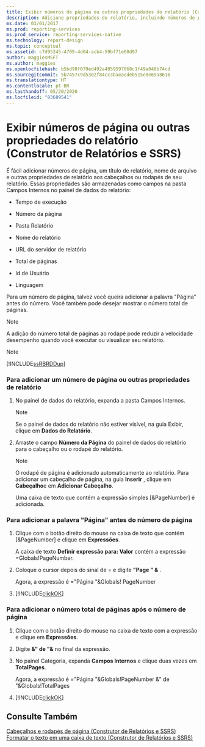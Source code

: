 ```yaml
---
title: Exibir números de página ou outras propriedades do relatório (Construtor de Relatórios) | Microsoft Docs
description: Adicione propriedades do relatório, incluindo números de página, nomes de arquivo e títulos, para exibição em cabeçalhos ou rodapés de página.
ms.date: 03/01/2017
ms.prod: reporting-services
ms.prod_service: reporting-services-native
ms.technology: report-design
ms.topic: conceptual
ms.assetid: c7d95245-4709-4d04-acb4-59bf71e60d97
author: maggiesMSFT
ms.author: maggies
ms.openlocfilehash: b5bd98f079ed492a4959597068c1f49a048b74cd
ms.sourcegitcommit: 5b7457c9d5302f84cc3baeaedeb515e8e69a8616
ms.translationtype: HT
ms.contentlocale: pt-BR
ms.lasthandoff: 05/20/2020
ms.locfileid: "83689541"
---
```

# <a name="display-page-numbers-or-other-report-properties-report-builder-and-ssrs"></a>Exibir números de página ou outras propriedades do relatório (Construtor de Relatórios e SSRS)
  É fácil adicionar números de página, um título de relatório, nome de arquivo e outras propriedades de relatório aos cabeçalhos ou rodapés de seu relatório. Essas propriedades são armazenadas como campos na pasta Campos Internos no painel de dados do relatório:  
  
-   Tempo de execução  
  
-   Número da página  
  
-   Pasta Relatório  
  
-   Nome do relatório  
  
-   URL do servidor de relatório  
  
-   Total de páginas  
  
-   Id de Usuário  
  
-   Linguagem  
  
 Para um número de página, talvez você queira adicionar a palavra "Página" antes do número. Você também pode desejar mostrar o número total de páginas.  
  
> [!NOTE]  
>  A adição do número total de páginas ao rodapé pode reduzir a velocidade desempenho quando você executar ou visualizar seu relatório.  
  
> [!NOTE]  
>  [!INCLUDE[ssRBRDDup](../../includes/ssrbrddup-md.md)]  
  
### <a name="to-add-a-page-number-or-other-report-properties"></a>Para adicionar um número de página ou outras propriedades de relatório  
  
1.  No painel de dados do relatório, expanda a pasta Campos Internos.  
  
    > [!NOTE]  
    >  Se o painel de dados do relatório não estiver visível, na guia Exibir, clique em **Dados do Relatório**.  
  
2.  Arraste o campo **Número da Página** do painel de dados do relatório para o cabeçalho ou o rodapé do relatório.  
  
    > [!NOTE]  
    >  O rodapé de página é adicionado automaticamente ao relatório. Para adicionar um cabeçalho de página, na guia **Inserir** , clique em **Cabeçalho**e em **Adicionar Cabeçalho**.  
    >   
    >  Uma caixa de texto que contém a expressão simples [&PageNumber] é adicionada.  
  
### <a name="to-add-the-word-page-before-the-page-number"></a>Para adicionar a palavra "Página" antes do número de página  
  
1.  Clique com o botão direito do mouse na caixa de texto que contém [&PageNumber] e clique em **Expressões**.  
  
     A caixa de texto **Definir expressão para: Valor** contém a expressão =Globals!PageNumber.  
  
2.  Coloque o cursor depois do sinal de = e digite **"Page " &** .  
  
     Agora, a expressão é ="Página "&Globals! PageNumber  
  
3.  [!INCLUDE[clickOK](../../includes/clickok-md.md)]  
  
### <a name="to-add-total-number-of-pages-after-the-page-number"></a>Para adicionar o número total de páginas após o número de página  
  
1.  Clique com o botão direito do mouse na caixa de texto com a expressão e clique em **Expressões**.  
  
2.  Digite **&" de "&** no final da expressão.  
  
3.  No painel Categoria, expanda **Campos Internos** e clique duas vezes em **TotalPages**.  
  
     Agora, a expressão é ="Página "&Globals!PageNumber &" de "&Globals!TotalPages  
  
4.  [!INCLUDE[clickOK](../../includes/clickok-md.md)]  
  
## <a name="see-also"></a>Consulte Também  
 [Cabeçalhos e rodapés de página &#40;Construtor de Relatórios e SSRS&#41;](../../reporting-services/report-design/page-headers-and-footers-report-builder-and-ssrs.md)   
 [Formatar o texto em uma caixa de texto &#40;Construtor de Relatórios e SSRS&#41;](../../reporting-services/report-design/format-text-in-a-text-box-report-builder-and-ssrs.md)  
  
  
